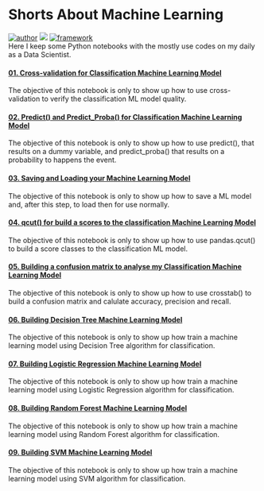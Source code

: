 # Shorts About Machine Learning
[![author](https://img.shields.io/badge/author-lincolnneves-red.svg)](https://www.linkedin.com/in/lincolntneves/?locale=en_US) [![](https://img.shields.io/badge/python-3.7+-blue.svg)](https://www.python.org/downloads/release/python-365/) [![framework](https://img.shields.io/badge/framework-jupyternotebook-orange)](https://jupyter.org/)<br>
Here I keep some Python notebooks with the mostly use codes on my daily as a Data Scientist.



#### [01. Cross-validation for Classification Machine Learning Model](https://github.com/lincolntneves/Shorts-About-Machine-Learning/blob/main/Notebooks/Cross-validation%20for%20Classification%20Machine%20Learning%20Model.ipynb)<br>
The objective of this notebook is only to show up how to use cross-validation to verify the classification ML model quality.


#### [02. Predict() and Predict_Proba() for Classification Machine Learning Model](https://github.com/lincolntneves/Shorts-About-Machine-Learning/blob/main/Notebooks/Predict%20and%20Predict%20Proba%20for%20Classification%20Machine%20Learning%20Model.ipynb)
The objective of this notebook is only to show up how to use predict(), that results on a dummy variable, and predict_proba() that results on a probability to happens the event.


#### [03. Saving and Loading your Machine Learning Model](https://github.com/lincolntneves/Shorts-About-Machine-Learning/blob/main/Notebooks/Saving%20and%20Loading%20your%20Machine%20Learning%20Model.ipynb)
The objective of this notebook is only to show up how to save a ML model and, after this step, to load then for use normally.


#### [04. qcut() for build a scores to the classification Machine Learning Model](https://github.com/lincolntneves/Shorts-About-Machine-Learning/blob/main/Notebooks/qcut()%20for%20build%20a%20scores%20to%20the%20classification%20Machine%20Learning%20Model.ipynb)
The objective of this notebook is only to show up how to use pandas.qcut() to build a score classes to the classification ML model.


#### [05. Building a confusion matrix to analyse my Classification Machine Learning Model](https://github.com/lincolntneves/Shorts-About-Machine-Learning/blob/main/Notebooks/Building%20a%20confusion%20matrix%20to%20analyse%20my%20Classification%20Machine%20Learning%20Model.ipynb)
The objective of this notebook is only to show up how to use crosstab() to build a confusion matrix and calulate accuracy, precision and recall.


#### [06. Building Decision Tree Machine Learning Model](https://github.com/lincolntneves/Shorts-About-Machine-Learning/blob/main/Notebooks/Building%20Decision%20Tree%20Machine%20Learning%20Model.ipynb)
The objective of this notebook is only to show up how train a machine learning model using Decision Tree algorithm for classification.


#### [07. Building Logistic Regression Machine Learning Model](https://github.com/lincolntneves/Shorts-About-Machine-Learning/blob/main/Notebooks/Building%20Logistic%20Regression%20Machine%20Learning%20Model.ipynb)
The objective of this notebook is only to show up how train a machine learning model using Logistic Regression algorithm for classification.


#### [08. Building Random Forest Machine Learning Model](https://github.com/lincolntneves/Shorts-About-Machine-Learning/blob/main/Notebooks/Building%20Random%20Forest%20Machine%20Learning%20Model.ipynb)
The objective of this notebook is only to show up how train a machine learning model using Random Forest algorithm for classification.


#### [09. Building SVM Machine Learning Model](https://github.com/lincolntneves/Shorts-About-Machine-Learning/blob/main/Notebooks/Building%20SVM%20Classification%20Machine%20Learning%20Model.ipynb)
The objective of this notebook is only to show up how train a machine learning model using SVM algorithm for classification.
